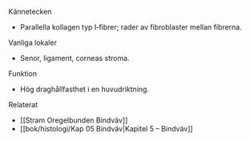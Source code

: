 Kännetecken
- Parallella kollagen typ I‑fibrer; rader av fibroblaster mellan fibrerna.

Vanliga lokaler
- Senor, ligament, corneas stroma.

Funktion
- Hög draghållfasthet i en huvudriktning.

Relaterat
- [[Stram Oregelbunden Bindväv]]
- [[bok/histologi/Kap 05 Bindväv|Kapitel 5 – Bindväv]]

